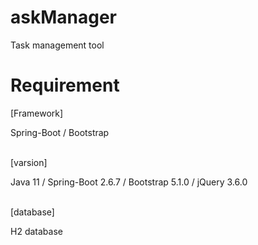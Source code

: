 # askManager
Task management tool
# Requirement
<div>
  <p>[Framework]</p>
  <span>Spring-Boot </spam>/
  <span>Bootstrap </span>
</div>
<br>
<div>
  <p>[varsion]</p>
  <span>Java 11 </span>/
  <span>Spring-Boot 2.6.7 </span>/
  <span>Bootstrap 5.1.0 </span>/
  <span>jQuery 3.6.0 </span>
</div>
<br>
<div>
  <p>[database]</p>
  <span>H2 database </span>
</div>

